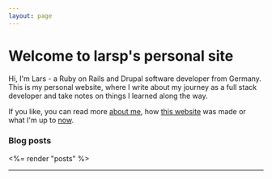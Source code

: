```yaml
---
layout: page
---
```


# Welcome to larsp's personal site

Hi, I'm Lars - a Ruby on Rails and Drupal software developer from Germany. This is my personal website, where I write about my journey as a full stack developer and take notes on things I learned along the way.

If you like, you can read more [about me](/about/), how [this website](/webtech/bridgetown/) was made or what I'm up to [now](/now/).

### Blog posts

<%= render "posts" %>

----

<a rel="me" href="https://ruby.social/@lape"><i class="fa-brands fa-mastodon"></i></a>&nbsp;&nbsp;&nbsp;<a href="mailto:hello@larsp.dev"><i class="fa-solid fa-envelope"></i></a>&nbsp;&nbsp;&nbsp;<a href="https://github.com/lape"><i class="fa-brands fa-github"></i></a>&nbsp;&nbsp;&nbsp;<a href="https://larsp.dev/feed.xml"><i class="fa-solid fa-rss"></i></a>
